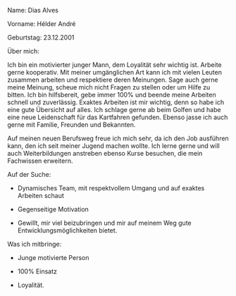 Name: Dias Alves 

Vorname: Hélder André

Geburtstag: 23.12.2001

Über mich: 

Ich bin ein motivierter junger Mann, dem Loyalität sehr wichtig ist. Arbeite gerne kooperativ. Mit meiner umgänglichen Art kann ich mit vielen Leuten zusammen arbeiten und respektiere deren Meinungen. Sage auch gerne meine Meinung, scheue mich nicht Fragen zu stellen oder um Hilfe zu bitten. Ich bin hilfsbereit, gebe immer 100% und beende meine Arbeiten schnell und zuverlässig. Exaktes Arbeiten ist mir wichtig, denn so habe ich eine gute Übersicht auf alles.
Ich schlage gerne ab beim Golfen und habe eine neue Leidenschaft für das Kartfahren gefunden. Ebenso jasse ich auch gerne mit  Familie, Freunden und Bekannten.

Auf meinen neuen Berufsweg freue ich mich sehr, da ich den Job ausführen kann, den ich seit meiner Jugend machen wollte.
Ich lerne gerne und will auch Weiterbildungen anstreben ebenso Kurse besuchen, die mein Fachwissen erweitern.

Auf der Suche: 

- Dynamisches Team, mit respektvollem Umgang und auf exaktes Arbeiten schaut 

- Gegenseitige Motivation

- Gewillt, mir viel beizubringen und mir auf meinem Weg gute Entwicklungsmöglichkeiten bietet.

Was ich mitbringe:

- Junge motivierte Person
 
- 100% Einsatz
 
- Loyalität.
